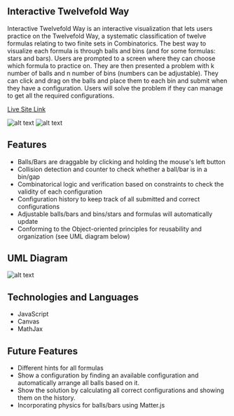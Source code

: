 ## Interactive Twelvefold Way
Interactive Twelvefold Way is an interactive visualization that lets users practice on the Twelvefold Way, a systematic classification of twelve formulas relating to two finite sets in Combinatorics. The best way to visualize each formula is through balls and bins (and for some formulas: stars and bars). Users are prompted to a screen where they can choose which formula to practice on. They are then presented a problem with k number of balls and n number of bins (numbers can be adjustable). They can click and drag on the balls and place them to each bin and submit when they have a configuration. Users will solve the problem if they can manage to get all the required configurations.

[Live Site Link](https://vochrisk.github.io/interactive-twelvefold-way/)

![alt text](https://i.imgur.com/OM5JoAe.png)
![alt text](https://i.imgur.com/gPtyuBh.png)

## Features
* Balls/Bars are draggable by clicking and holding the mouse's left button
* Collision detection and counter to check whether a ball/bar is in a bin/gap
* Combinatorical logic and verification based on constraints to check the validity of each configuration
* Configuration history to keep track of all submitted and correct configurations
* Adjustable balls/bars and bins/stars and formulas will automatically update
* Conforming to the Object-oriented principles for reusability and organization (see UML diagram below)

## UML Diagram

![alt text](https://i.imgur.com/fNGp8ix.png)

## Technologies and Languages
* JavaScript
* Canvas
* MathJax

## Future Features
* Different hints for all formulas
* Show a configuration by finding an available configuration and automatically arrange all balls based on it.
* Show the solution by calculating all correct configurations and showing them on the history.
* Incorporating physics for balls/bars using Matter.js
